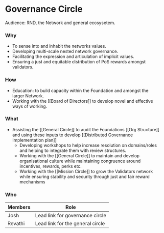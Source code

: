 # Governance Circle
Audience: RND, the Network and general ecosysetem.

### Why
- To sense into and inhabit the networks values.
- Developing multi-scale nested network governance.
- Facilitating the expression and articulation of implicit values.
- Ensuring a just and equitable distribution of PoS rewards amongst validators.

### How
- Education: to build capacity within the Foundation and amongst the larger Network.
- Working with the [[Board of Directors]] to develop novel and effective ways of working.

### What
- Assisting the [[General Circle]] to audit the Foundations [[Org Structure]] and using these inputs to develop [[Distributed Governance Implementation plan]]
	- Developing workshops to help increase resolution on domains/roles and helping to integrate them with review structures.
	- Working with the [[General Circle]] to maintain and develop organisational culture while maintaining congruence around incentives, rewards, perks etc. 
	- Working with the [[Mission Circle]] to grow the Validators network while ensuring stability and security through just and fair reward mechanisms

### Who
| Members | Role |
|---|---|
| Josh | Lead link for governance circle |
| Revathi | Lead link for the general circle|





